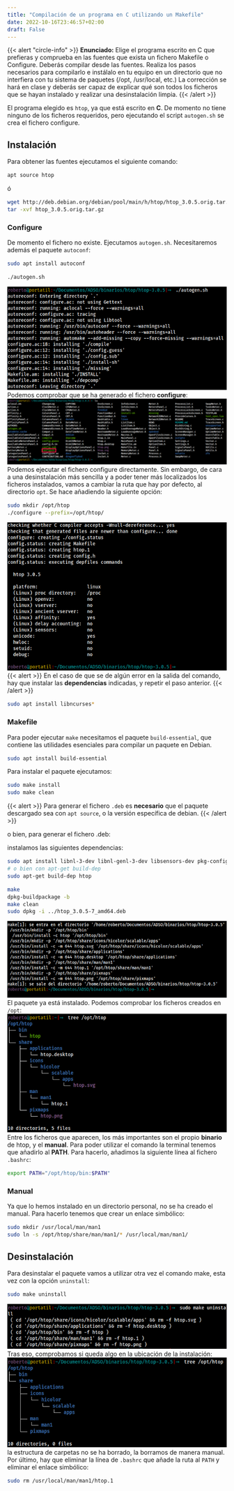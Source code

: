 ```yaml
---
title: "Compilación de un programa en C utilizando un Makefile"
date: 2022-10-16T23:46:57+02:00
draft: False
---
```


{{< alert "circle-info" >}}
**Enunciado:** Elige el programa escrito en C que prefieras y comprueba en las fuentes que exista un fichero Makefile o Configure. Deberás compilar desde las fuentes.
Realiza los pasos necesarios para compilarlo e instálalo en tu equipo en un directorio que no interfiera con tu sistema de paquetes (/opt, /usr/local, etc.)
La corrección se hará en clase y deberás ser capaz de explicar qué son todos los ficheros que se hayan instalado y realizar una desinstalación limpia.
{{< /alert >}}

El programa elegido es `htop`, ya que está escrito en **C**. De momento no tiene ninguno de los ficheros requeridos, pero ejecutando el script `autogen.sh` se crea el fichero configure.

## Instalación

Para obtener las fuentes ejecutamos el siguiente comando:

```bash
apt source htop
```

ó

```bash
wget http://deb.debian.org/debian/pool/main/h/htop/htop_3.0.5.orig.tar.gz
tar -xvf htop_3.0.5.orig.tar.gz
```

### Configure

De momento el fichero no existe. Ejecutamos `autogen.sh`. Necesitaremos además el paquete `autoconf`:

```bash
sudo apt install autoconf
```

```bash
./autogen.sh
```

![ejecucion script autogen](autogen.png)
Podemos comprobar que se ha generado el fichero **configure**:
![ls del directorio de htop](ls-directorio.png)
Podemos ejecutar el fichero configure directamente. Sin embargo, de cara a una desinstalación más sencilla y a poder tener más localizados los ficheros instalados, vamos a cambiar la ruta que hay por defecto, al directorio `opt`. Se hace añadiendo la siguiente opción:

```bash
sudo mkdir /opt/htop
./configure --prefix=/opt/htop/
```

![salida de la ejecución de configure](configure.png)
{{< alert >}}
En el caso de que se de algún error en la salida del comando, hay que instalar las **dependencias** indicadas, y repetir el paso anterior.
{{< /alert >}}

```bash
sudo apt install libncurses*
```

### Makefile

Para poder ejecutar `make` necesitamos el paquete `build-essential`, que contiene las utilidades esenciales para compilar un paquete en Debian.

```bash
sudo apt install build-essential
```

Para instalar el paquete ejecutamos:

```bash
sudo make install
sudo make clean
```

{{< alert >}}
Para generar el fichero `.deb` es **necesario** que el paquete descargado sea con `apt source`, o la versión específica de debian.
{{< /alert >}}

o bien, para generar el fichero .deb:

instalamos las siguientes dependencias:

```bash
sudo apt install libnl-3-dev libnl-genl-3-dev libsensors-dev pkg-config debhelper-compat
# o bien con apt-get build-dep
sudo apt-get build-dep htop
```

```bash
make
dpkg-buildpackage -b
make clean
sudo dpkg -i ../htop_3.0.5-7_amd64.deb
 ```

![ejecucion de comando make](make.png)
El paquete ya está instalado. Podemos comprobar los ficheros creados en `/opt`:
![tree del directorio htop](tree-htop.png)
Entre los ficheros que aparecen, los más importantes son el propio **binario** de htop, y el **manual**.
Para poder utilizar el comando la terminal tenemos que añadirlo al **PATH**. Para hacerlo, añadimos la siguiente línea al fichero `.bashrc`:

```bash
export PATH="/opt/htop/bin:$PATH"
```

### Manual

Ya que lo hemos instalado en un directorio personal, no se ha creado el manual. Para hacerlo tenemos que crear un enlace simbólico:

```bash
sudo mkdir /usr/local/man/man1
sudo ln -s /opt/htop/share/man/man1/* /usr/local/man/man1/
```

## Desinstalación

Para desinstalar el paquete vamos a utilizar otra vez el comando make, esta vez con la opción `uninstall`:

```bash
sudo make uninstall
```

![ejecucion de make uninstall](desinstalar.png)
Tras eso, comprobamos si queda algo en la ubicación de la instalación:
![estructura residual](estructura.png)
la estructura de carpetas no se ha borrado, la borramos de manera manual.
Por último, hay que eliminar la línea de `.bashrc` que añade la ruta al `PATH` y eliminar el enlace simbólico:

```bash
sudo rm /usr/local/man/man1/htop.1 
```
